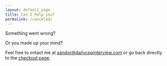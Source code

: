 ```yaml
---
layout: default_page
title: Can I help you?
permalink: /canceled/
---
```

Something went wrong? 

Or you made up your mind?

Feel free to ontact me at <a href="mailto:sandor@dailycppinterview.com">sandor@dailycppinterview.com</a> or go back directly to the [checkout page](https://www.dailycppinterview.com/checkout/). 
